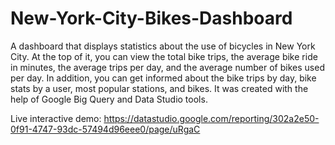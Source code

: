 # New-York-City-Bikes-Dashboard

A dashboard that displays statistics about the use of bicycles in New York City. At the top of it, you can view the total bike trips, the average bike ride in minutes, the average trips per day, and the average number of bikes used per day. In addition, you can get informed about the bike trips by day, bike stats by a user, most popular stations, and bikes. It was created with the help of Google Big Query and Data Studio tools.

Live interactive demo: https://datastudio.google.com/reporting/302a2e50-0f91-4747-93dc-57494d96eee0/page/uRgaC
